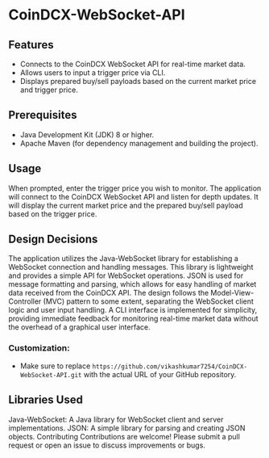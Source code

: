 # CoinDCX-WebSocket-API
## Features
- Connects to the CoinDCX WebSocket API for real-time market data.
- Allows users to input a trigger price via CLI.
- Displays prepared buy/sell payloads based on the current market price and trigger price.

## Prerequisites
- Java Development Kit (JDK) 8 or higher.
- Apache Maven (for dependency management and building the project).

 ## Usage
When prompted, enter the trigger price you wish to monitor.
The application will connect to the CoinDCX WebSocket API and listen for depth updates.
It will display the current market price and the prepared buy/sell payload based on the trigger price.

## Design Decisions
The application utilizes the Java-WebSocket library for establishing a WebSocket connection and handling messages. This library is lightweight and provides a simple API for WebSocket operations.
JSON is used for message formatting and parsing, which allows for easy handling of market data received from the CoinDCX API.
The design follows the Model-View-Controller (MVC) pattern to some extent, separating the WebSocket client logic and user input handling.
A CLI interface is implemented for simplicity, providing immediate feedback for monitoring real-time market data without the overhead of a graphical user interface.

### Customization:
- Make sure to replace `https://github.com/vikashkumar7254/CoinDCX-WebSocket-API.git` with the actual URL of your GitHub repository.

## Libraries Used
Java-WebSocket: A Java library for WebSocket client and server implementations.
JSON: A simple library for parsing and creating JSON objects.
Contributing
Contributions are welcome! Please submit a pull request or open an issue to discuss improvements or bugs.
